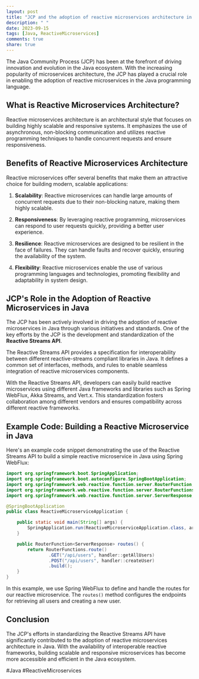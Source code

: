 ```yaml
---
layout: post
title: "JCP and the adoption of reactive microservices architecture in Java"
description: " "
date: 2023-09-15
tags: [Java, ReactiveMicroservices]
comments: true
share: true
---
```


The Java Community Process (JCP) has been at the forefront of driving innovation and evolution in the Java ecosystem. With the increasing popularity of microservices architecture, the JCP has played a crucial role in enabling the adoption of reactive microservices in the Java programming language.

## What is Reactive Microservices Architecture?

Reactive microservices architecture is an architectural style that focuses on building highly scalable and responsive systems. It emphasizes the use of asynchronous, non-blocking communication and utilizes reactive programming techniques to handle concurrent requests and ensure responsiveness.

## Benefits of Reactive Microservices Architecture

Reactive microservices offer several benefits that make them an attractive choice for building modern, scalable applications:

1. **Scalability**: Reactive microservices can handle large amounts of concurrent requests due to their non-blocking nature, making them highly scalable.

2. **Responsiveness**: By leveraging reactive programming, microservices can respond to user requests quickly, providing a better user experience.

3. **Resilience**: Reactive microservices are designed to be resilient in the face of failures. They can handle faults and recover quickly, ensuring the availability of the system.

4. **Flexibility**: Reactive microservices enable the use of various programming languages and technologies, promoting flexibility and adaptability in system design.

## JCP's Role in the Adoption of Reactive Microservices in Java

The JCP has been actively involved in driving the adoption of reactive microservices in Java through various initiatives and standards. One of the key efforts by the JCP is the development and standardization of the **Reactive Streams API**.

The Reactive Streams API provides a specification for interoperability between different reactive-streams compliant libraries in Java. It defines a common set of interfaces, methods, and rules to enable seamless integration of reactive microservices components.

With the Reactive Streams API, developers can easily build reactive microservices using different Java frameworks and libraries such as Spring WebFlux, Akka Streams, and Vert.x. This standardization fosters collaboration among different vendors and ensures compatibility across different reactive frameworks.

## Example Code: Building a Reactive Microservice in Java

Here's an example code snippet demonstrating the use of the Reactive Streams API to build a simple reactive microservice in Java using Spring WebFlux:

```java
import org.springframework.boot.SpringApplication;
import org.springframework.boot.autoconfigure.SpringBootApplication;
import org.springframework.web.reactive.function.server.RouterFunction;
import org.springframework.web.reactive.function.server.RouterFunctions;
import org.springframework.web.reactive.function.server.ServerResponse;

@SpringBootApplication
public class ReactiveMicroserviceApplication {

    public static void main(String[] args) {
        SpringApplication.run(ReactiveMicroserviceApplication.class, args);
    }

    public RouterFunction<ServerResponse> routes() {
        return RouterFunctions.route()
                .GET("/api/users", handler::getAllUsers)
                .POST("/api/users", handler::createUser)
                .build();
    }
}
```

In this example, we use Spring WebFlux to define and handle the routes for our reactive microservice. The `routes()` method configures the endpoints for retrieving all users and creating a new user.

## Conclusion

The JCP's efforts in standardizing the Reactive Streams API have significantly contributed to the adoption of reactive microservices architecture in Java. With the availability of interoperable reactive frameworks, building scalable and responsive microservices has become more accessible and efficient in the Java ecosystem.

#Java #ReactiveMicroservices
